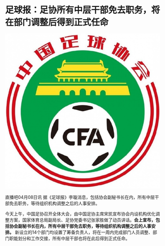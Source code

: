 # 足球报：足协所有中层干部免去职务，将在部门调整后得到正式任命

![e924431407aef4b676cfd8bf28e1484f.jpg](https://raw.githubusercontent.com/qqhsx/qqnews_image/main/2024/04/08/足球报：足协所有中层干部免去职务，将在部门调整后得到正式任命/e924431407aef4b676cfd8bf28e1484f.jpg)

直播吧04月08日讯 据《足球报》李璇消息，包括协会副秘书长在内，所有中层干部免去职务，等待组织机构调整之后的人事安排。

今天上午，中国足协召开全体大会，由中国足协主席宋凯宣布协会内设机构优化调整方案，国家体育总局副局长、足协党委书记张家胜做了动员讲话。**会上宣布，包括协会副秘书长在内，所有中层干部免去职务，等待组织机构调整之后的人事安排。**
新设立的14个部门均设置了筹备负责人，将在一周内完成部门人员调整、部门职能划分和工作交接，所有中层干部也将在此后得到正式任命。

